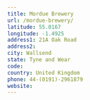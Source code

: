 ```yaml
---
title: Mordue Brewery
url: /mordue-brewery/
latitude: 55.0167
longitude: -1.4925
address1: 21A Oak Road
address2: 
city: Wallsend
state: Tyne and Wear
code: 
country: United Kingdom
phone: 44-(0191)-2961879
website: 
---
```


